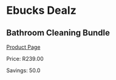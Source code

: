 
# Ebucks Dealz
## Bathroom Cleaning Bundle
[Product Page](https://www.ebucks.com/web/shop/productSelected.do?prodId=386258757&catId=909917204)

Price: R239.00

Savings: 50.0


	